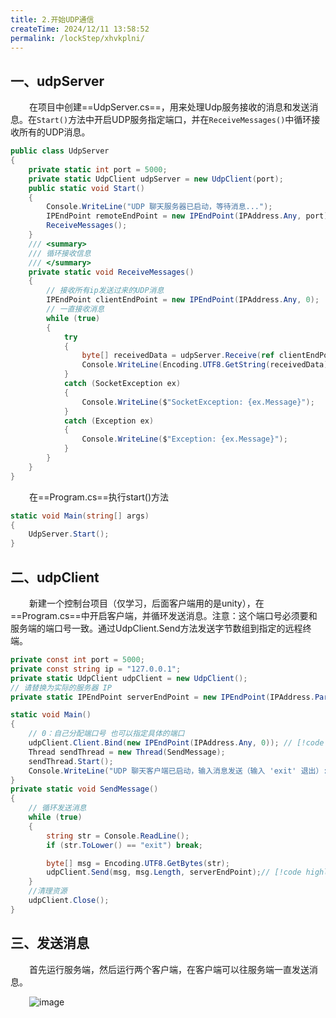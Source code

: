 ```yaml
---
title: 2.开始UDP通信
createTime: 2024/12/11 13:58:52
permalink: /lockStep/xhvkplni/
---
```


<style>
  .left2 {
    margin-left: 30px;
  }
</style>

## 一、udpServer
<span class="left2" />在项目中创建==UdpServer.cs==，用来处理Udp服务接收的消息和发送消息。在`Start()`方法中开启UDP服务指定端口，并在`ReceiveMessages()`中循环接收所有的UDP消息。

``` c#
public class UdpServer
{
    private static int port = 5000;
    private static UdpClient udpServer = new UdpClient(port);
    public static void Start()
    {
        Console.WriteLine("UDP 聊天服务器已启动，等待消息...");
        IPEndPoint remoteEndPoint = new IPEndPoint(IPAddress.Any, port);
        ReceiveMessages();
    }
    /// <summary>
    /// 循环接收信息
    /// </summary>
    private static void ReceiveMessages()
    {
        // 接收所有ip发送过来的UDP消息
        IPEndPoint clientEndPoint = new IPEndPoint(IPAddress.Any, 0);
        // 一直接收消息
        while (true)
        {
            try
            {
                byte[] receivedData = udpServer.Receive(ref clientEndPoint);
                Console.WriteLine(Encoding.UTF8.GetString(receivedData));
            }
            catch (SocketException ex)
            {
                Console.WriteLine($"SocketException: {ex.Message}");
            }
            catch (Exception ex)
            {
                Console.WriteLine($"Exception: {ex.Message}");
            }
        }
    }
}
```
<span class="left2" />在==Program.cs==执行start()方法

``` c#
static void Main(string[] args)
{
    UdpServer.Start();
}
```

## 二、udpClient
<span class="left2" />新建一个控制台项目（仅学习，后面客户端用的是unity），在==Program.cs==中开启客户端，并循环发送消息。注意：这个端口号必须要和服务端的端口号一致。通过UdpClient.Send方法发送字节数组到指定的远程终端。

``` c#
private const int port = 5000;
private const string ip = "127.0.0.1";
private static UdpClient udpClient = new UdpClient();
// 请替换为实际的服务器 IP
private static IPEndPoint serverEndPoint = new IPEndPoint(IPAddress.Parse(ip), port); 

static void Main()
{
    // 0：自己分配端口号 也可以指定具体的端口
    udpClient.Client.Bind(new IPEndPoint(IPAddress.Any, 0)); // [!code highlight]
    Thread sendThread = new Thread(SendMessage);
    sendThread.Start();
    Console.WriteLine("UDP 聊天客户端已启动，输入消息发送（输入 'exit' 退出）:");
}
private static void SendMessage()
{
    // 循环发送消息
    while (true)
    {
        string str = Console.ReadLine();
        if (str.ToLower() == "exit") break;

        byte[] msg = Encoding.UTF8.GetBytes(str);
        udpClient.Send(msg, msg.Length, serverEndPoint);// [!code highlight]
    }
    //清理资源
    udpClient.Close();
}
```

## 三、发送消息
<span class="left2" />首先运行服务端，然后运行两个客户端，在客户端可以往服务端一直发送消息。

<span class="left2" />![image](https://oss.dyx666.icu/gif/server/sendMsg.gif)


